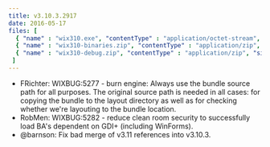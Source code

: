 ```yaml
---
title: v3.10.3.2917
date: 2016-05-17
files: [
  { "name" : "wix310.exe", "contentType" : "application/octet-stream", "size" : 24906392, "title" : "WiX v3.10 Toolset install.", "promoted" : true },
  { "name" : "wix310-binaries.zip", "contentType" : "application/zip", "size" : 28779458, "title" : "WiX v3.10 binaries for situations where install cannot be used.", "protected" : true },
  { "name" : "wix310-debug.zip", "contentType" : "application/zip", "size" : 47611841, "title" : "WiX v3.10 source and symbols for debugging purposes.", "protected" : true }
 ]
---
```


* FRichter: WIXBUG:5277 - burn engine: Always use the bundle source path for all purposes. The original source path is needed in all cases: for copying the bundle to the layout directory as well as for checking whether we're layouting to the bundle location.
* RobMen: WIXBUG:5282 - reduce clean room security to successfully load BA's dependent on GDI+ (including WinForms).
* @barnson: Fix bad merge of v3.11 references into v3.10.3.
